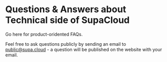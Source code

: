 # Questions & Answers about Technical side of SupaCloud

Go here for product-oridented FAQs.

Feel free to ask questions publicly by sending an email to public@supa.cloud - a question will be published on the website with your email.